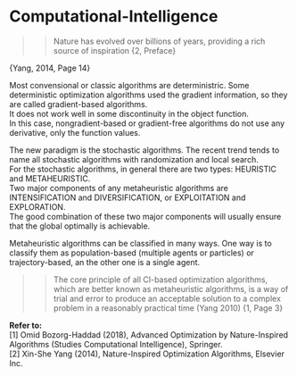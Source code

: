 # Computational-Intelligence  

 
  
>>Nature has evolved over billions of years, providing a rich source of inspiration {2, Preface}

{Yang, 2014, Page 14}  
  
Most convensional or classic algorithms are deterministric. Some deterministic optimization algorithms used the gradient information, so they are called gradient-based algorithms.  
It does not work well in some discontinuity in the object function.  
In this case, nongradient-based or gradient-free algorithms do not use any derivative, only the function values.  

The new paradigm is the stochastic algorithms. The recent trend tends to name all stochastic algorithms with randomization and local search.  
For the stochastic algorithms, in general there are two types: HEURISTIC and METAHEURISTIC.  
Two major components of any metaheuristic algorithms are INTENSIFICATION and DIVERSIFICATION, or EXPLOITATION and EXPLORATION.  
The good combination of these two major components will usually ensure that the global optimally is achievable.  

Metaheuristic algorithms can be classified in many ways. One way is to classify them as population-based (multiple agents or particles) or trajectory-based, an the other one is a single agent.  

>>The core principle of all CI-based optimization algorithms, which are better known as metaheuristic algorithms, is a way of trial and error to produce an acceptable solution to a complex problem in a reasonably practical time (Yang 2010) {1, Page 3}

  
**Refer to:**  
[1] Omid Bozorg-Haddad (2018), Advanced Optimization by Nature-Inspired Algorithms (Studies Computational Intelligence), Springer.  
[2] Xin-She Yang (2014), Nature-Inspired Optimization Algorithms, Elsevier Inc.
